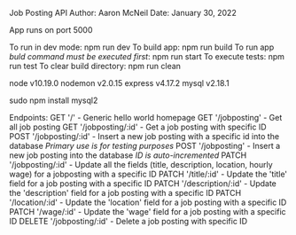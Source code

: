 Job Posting API
Author: Aaron McNeil
Date: January 30, 2022

App runs on port 5000


To run in dev mode: npm run dev
To build app: npm run build
To run app *buld command must be executed first*: npm run start
To execute tests: npm run test
To clear build directory: npm run clean

node v10.19.0
nodemon v2.0.15
express v4.17.2
mysql v2.18.1


sudo npm install mysql2



Endpoints:
GET    '/'                - Generic hello world homepage
GET    '/jobposting'      - Get all job posting
GET    '/jobposting/:id'  - Get a job posting with specific ID
POST   '/jobposting/:id'  - Insert a new job posting with a specific id into the database *Primary use is for testing purposes*
POST   '/jobposting'      - Insert a new job posting into the database *ID is auto-incremented*
PATCH  '/jobposting/:id'  - Update all the fields (title, description, location, hourly wage) for a jobposting with a specific ID
PATCH  '/title/:id'       - Update the 'title' field for a job posting with a specific ID
PATCH  '/description/:id' - Update the 'description' field for a job posting with a specific ID
PATCH  '/location/:id'    - Update the 'location' field for a job posting with a specific ID
PATCH  '/wage/:id'        - Update the 'wage' field for a job posting with a specific ID
DELETE '/jobposting/:id'  - Delete a job posting with specific ID

